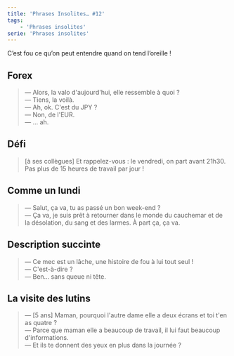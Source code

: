 ```yaml
---
title: 'Phrases Insolites… #12'
tags:
    - 'Phrases insolites'
serie: 'Phrases insolites'
---
```


C’est fou ce qu’on peut entendre quand on tend l’oreille !

<!-- more -->

## Forex

> — Alors, la valo d'aujourd'hui, elle ressemble à quoi ?  
> — Tiens, la voilà.  
> — Ah, ok. C'est du JPY ?  
> — Non, de l'EUR.  
> — … ah.

## Défi

> [à ses collègues] Et rappelez-vous : le vendredi, on part avant 21h30\. Pas
> plus de 15 heures de travail par jour !

## Comme un lundi

> — Salut, ça va, tu as passé un bon week-end ?  
> — Ça va, je suis prêt à retourner dans le monde du cauchemar et de la
> désolation, du sang et des larmes. À part ça, ça va.

## Description succinte

> — Ce mec est un lâche, une histoire de fou à lui tout seul !  
> — C'est-à-dire ?  
> — Ben… sans queue ni tête.

## La visite des lutins

> — [5 ans] Maman, pourquoi l'autre dame elle a deux écrans et toi t'en as
> quatre ?  
> — Parce que maman elle a beaucoup de travail, il lui faut beaucoup
> d'informations.  
> — Et ils te donnent des yeux en plus dans la journée ?

